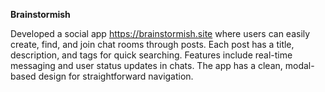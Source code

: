 **Brainstormish**

Developed a social app https://brainstormish.site where users can easily create, find, and join chat rooms through posts. Each post has a title, description, and tags for quick searching. Features include real-time messaging and user status updates in chats. The app has a clean, modal-based design for straightforward navigation.

